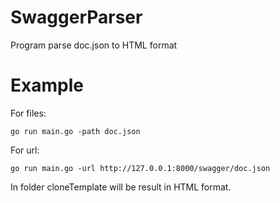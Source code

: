# SwaggerParser

Program parse doc.json to HTML format

# Example

For files:

```
go run main.go -path doc.json
```

For url:

```
go run main.go -url http://127.0.0.1:8000/swagger/doc.json
```

In folder cloneTemplate will be result in HTML format.
